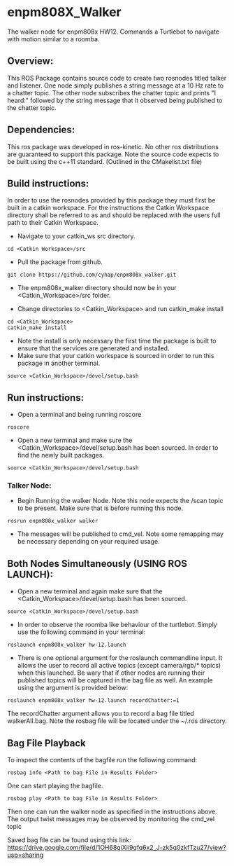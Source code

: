 # enpm808X_Walker
The walker node for enpm808x HW12. Commands a Turtlebot to navigate with motion similar to a roomba.
## Overview:
This ROS Package contains source code to create two rosnodes titled talker and listener. One node simply publishes a string message at a 10 Hz rate to a chatter topic. The other node subscribes the chatter topic and prints "I heard:" followed by the string message that it observed being published to the chatter topic.

## Dependencies:
This ros package was developed in ros-kinetic. No other ros distributions are guaranteed to support this package. Note the source code expects to be built using the c++11 standard. (Outlined in the CMakelist.txt file)

## Build instructions:
In order to use the rosnodes provided by this package they must first be built in a catkin workspace. For the instructions the Catkin Workspace directory shall be referred to as <Catkin Workspace> and should be replaced with the users full path to their Catkin Workspace.
- Navigate to your catkin_ws src directory.
```
cd <Catkin Workspace>/src
```

- Pull the package from github.
```
git clone https://github.com/cyhap/enpm808x_walker.git
```
- The enpm808x_walker directory should now be in your <Catkin_Workspace>/src folder.

- Change directories to <Catkin_Workspace> and run catkin_make install
```
cd <Catkin_Workspace>
catkin_make install
```
- Note the install is only necessary the first time the package is built to ensure that the services are generated and installed.
- Make sure that your catkin workspace is sourced in order to run this package in another terminal. 
```
source <Catkin_Workspace>/devel/setup.bash
```

## Run instructions:
- Open a terminal and being running roscore
```
roscore
```
- Open a new terminal and make sure the <Catkin_Workspace>/devel/setup.bash has been sourced. In order to find the newly built packages.
```
source <Catkin_Workspace>/devel/setup.bash
```
### Talker Node:
- Begin Running the walker Node. Note this node expects the /scan topic to be present. Make sure that is before running this node.
```
rosrun enpm808x_walker walker
```
- The messages will be published to cmd_vel. Note some remapping may be necessary depending on your required usage.

## Both Nodes Simultaneously (USING ROS LAUNCH):
- Open a new terminal and again make sure that the <Catkin_Workspace>/devel/setup.bash has been sourced.
```
source <Catkin_Workspace>/devel/setup.bash
```
- In order to observe the roomba like behaviour of the turtlebot. Simply use the following command in your terminal:
```
roslaunch enpm808x_walker hw-12.launch
```
- There is one optional argument for the roslaunch commandline input. It allows the user to record all active topics (except camera/rgb/* topics) when this launched. Be wary that if other nodes are running their published topics will be captured in the bag file as well. An example using the argument is provided below:
```
roslaunch enpm808x_walker hw-12.launch recordChatter:=1
```
The recordChatter argument allows you to record a bag file titled walkerAll.bag.
Note the rosbag file will be located under the ~/.ros directory.

## Bag File Playback
To inspect the contents of the bagfile run the following command:
```
rosbag info <Path to bag File in Results Folder>
```

One can start playing the bagfile.
```
rosbag play <Path to bag File in Results Folder>
```
Then one can run the walker node as specified in the instructions above. The output twist messages may be observed by monitoring the cmd_vel topic

Saved bag file can be found using this link:
https://drive.google.com/file/d/1OH68giXii9qfq6x2_J-zk5q0zkfTzu27/view?usp=sharing
